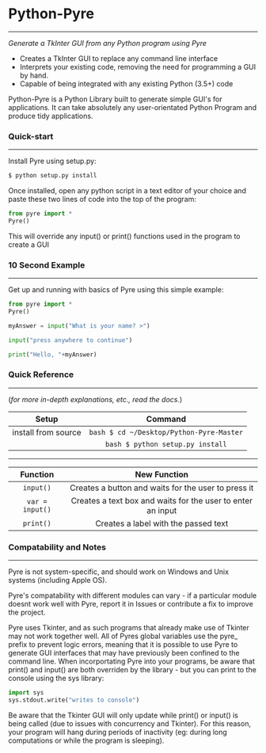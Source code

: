 # Python-Pyre
---
_Generate a TkInter GUI from any Python program using Pyre_

 - Creates a TkInter GUI to replace any command line interface
 - Interprets your existing code, removing the need for programming a GUI by hand.
 - Capable of being integrated with any existing Python (3.5+) code

Python-Pyre is a Python Library built to generate simple GUI's for applications.
It can take absolutely any user-orientated Python Program and produce tidy applications.

### Quick-start
---
Install Pyre using setup.py:
```bash
$ python setup.py install
```
Once installed, open any python script in a text editor of your choice and paste these two lines of code into the top of the program:
```python
from pyre import *
Pyre()
```
This will override any input() or print() functions used in the program to create a GUI

### 10 Second Example
---
Get up and running with basics of Pyre using this simple example:
```python
from pyre import *
Pyre()

myAnswer = input("What is your name? >")

input("press anywhere to continue")

print("Hello, "+myAnswer)
```


### Quick Reference
---
(_for more in-depth explanations, etc., read the docs._)

| Setup               | Command                                      |
| :-----------------: | :------------------------------------------: |
| install from source | ```bash $ cd ~/Desktop/Python-Pyre-Master``` |
|                     | ```bash $ python setup.py install```         |
---
| Function            | New Function                                                |
| :-----------------: | :---------------------------------------------------------: |
| ```input()```       | Creates a button and waits for the user to press it         |
| ```var = input()``` | Creates a text box and waits for the user to enter an input |
| ```print()```       | Creates a label with the passed text                        |

### Compatability and Notes
---
Pyre is not system-specific, and should work on Windows and Unix systems (including Apple OS).

Pyre's compatability with different modules can vary - if a particular module doesnt work well with Pyre, report it in Issues or contribute a fix to improve the project.

Pyre uses Tkinter, and as such programs that already make use of Tkinter may not work together well. All of Pyres global variables use the pyre_ prefix to prevent logic errors, meaning that it is possible to use Pyre to generate GUI interfaces that may have previously been confined to the command line.
When incorportating Pyre into your programs, be aware that print() and input() are both overriden by the library - but you can print to the console using the sys library:
```python
import sys
sys.stdout.write("writes to console")
```

Be aware that the Tkinter GUI will only update while print() or input() is being called (due to issues with concurrency and Tkinter). For this reason, your program will hang during periods of inactivity (eg: during long computations or while the program is sleeping).
